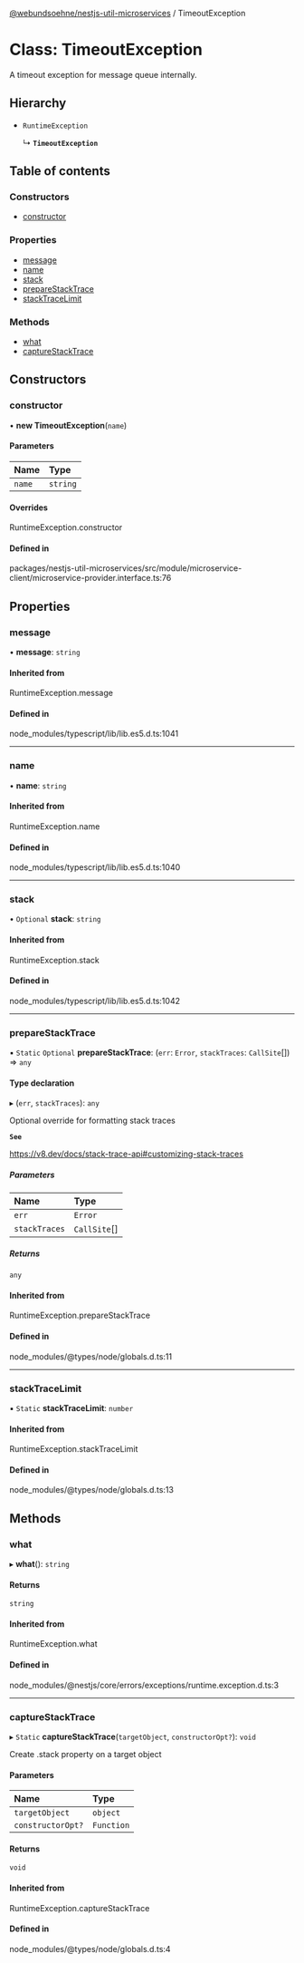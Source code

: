 [@webundsoehne/nestjs-util-microservices](../README.md) / TimeoutException

# Class: TimeoutException

A timeout exception for message queue internally.

## Hierarchy

- `RuntimeException`

  ↳ **`TimeoutException`**

## Table of contents

### Constructors

- [constructor](TimeoutException.md#constructor)

### Properties

- [message](TimeoutException.md#message)
- [name](TimeoutException.md#name)
- [stack](TimeoutException.md#stack)
- [prepareStackTrace](TimeoutException.md#preparestacktrace)
- [stackTraceLimit](TimeoutException.md#stacktracelimit)

### Methods

- [what](TimeoutException.md#what)
- [captureStackTrace](TimeoutException.md#capturestacktrace)

## Constructors

### constructor

• **new TimeoutException**(`name`)

#### Parameters

| Name | Type |
| :------ | :------ |
| `name` | `string` |

#### Overrides

RuntimeException.constructor

#### Defined in

packages/nestjs-util-microservices/src/module/microservice-client/microservice-provider.interface.ts:76

## Properties

### message

• **message**: `string`

#### Inherited from

RuntimeException.message

#### Defined in

node_modules/typescript/lib/lib.es5.d.ts:1041

___

### name

• **name**: `string`

#### Inherited from

RuntimeException.name

#### Defined in

node_modules/typescript/lib/lib.es5.d.ts:1040

___

### stack

• `Optional` **stack**: `string`

#### Inherited from

RuntimeException.stack

#### Defined in

node_modules/typescript/lib/lib.es5.d.ts:1042

___

### prepareStackTrace

▪ `Static` `Optional` **prepareStackTrace**: (`err`: `Error`, `stackTraces`: `CallSite`[]) => `any`

#### Type declaration

▸ (`err`, `stackTraces`): `any`

Optional override for formatting stack traces

**`See`**

https://v8.dev/docs/stack-trace-api#customizing-stack-traces

##### Parameters

| Name | Type |
| :------ | :------ |
| `err` | `Error` |
| `stackTraces` | `CallSite`[] |

##### Returns

`any`

#### Inherited from

RuntimeException.prepareStackTrace

#### Defined in

node_modules/@types/node/globals.d.ts:11

___

### stackTraceLimit

▪ `Static` **stackTraceLimit**: `number`

#### Inherited from

RuntimeException.stackTraceLimit

#### Defined in

node_modules/@types/node/globals.d.ts:13

## Methods

### what

▸ **what**(): `string`

#### Returns

`string`

#### Inherited from

RuntimeException.what

#### Defined in

node_modules/@nestjs/core/errors/exceptions/runtime.exception.d.ts:3

___

### captureStackTrace

▸ `Static` **captureStackTrace**(`targetObject`, `constructorOpt?`): `void`

Create .stack property on a target object

#### Parameters

| Name | Type |
| :------ | :------ |
| `targetObject` | `object` |
| `constructorOpt?` | `Function` |

#### Returns

`void`

#### Inherited from

RuntimeException.captureStackTrace

#### Defined in

node_modules/@types/node/globals.d.ts:4
